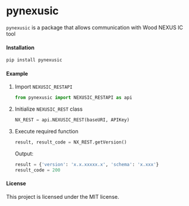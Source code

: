 # pynexusic
```pynexusic``` is a package that allows communication with Wood NEXUS IC tool

#### Installation
``` python
pip install pynexusic
```
#### Example
1) Import ```NEXUSIC_RESTAPI```
    ```python
   from pynexusic import NEXUSIC_RESTAPI as api
    ```
2) Initialize ```NEXUSIC_REST``` class
    ```python
   NX_REST = api.NEXUSIC_REST(baseURI, APIKey)
    ```
 3) Execute required function
    ```python
    result, result_code = NX_REST.getVersion()
    ```
    Output:
    ```python
    result = {'version': 'x.x.xxxxx.x', 'schema': 'x.xxx'}
    result_code = 200
    ```
#### License
This project is licensed under the MIT license.
